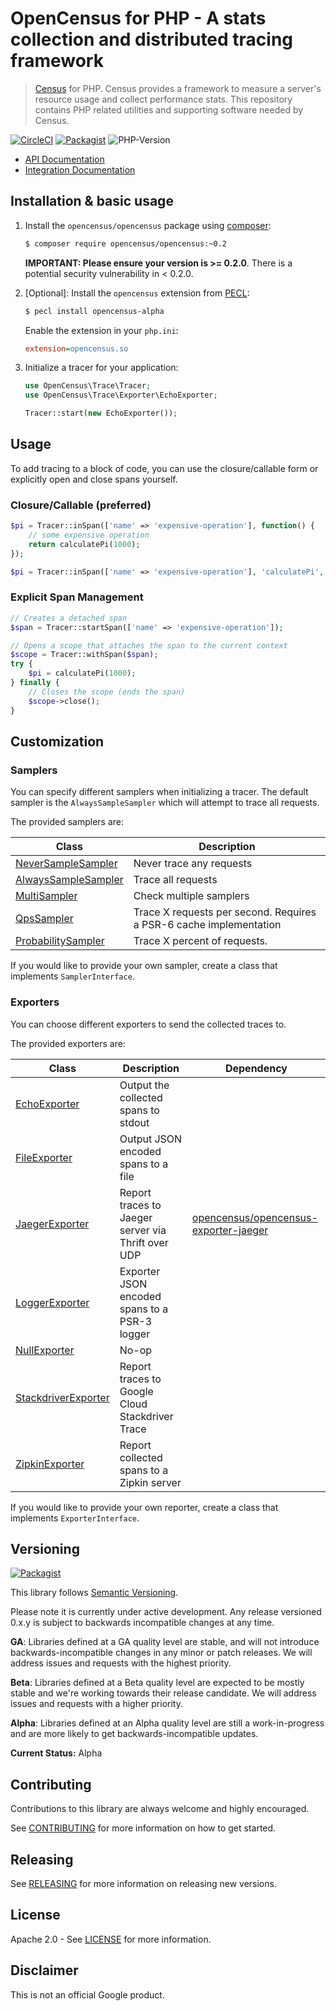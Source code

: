 # OpenCensus for PHP - A stats collection and distributed tracing framework

> [Census][census-org] for PHP. Census provides a framework to measure a
server's resource usage and collect performance stats. This repository contains
PHP related utilities and supporting software needed by Census.

[![CircleCI](https://circleci.com/gh/census-instrumentation/opencensus-php.svg?style=svg)](https://circleci.com/gh/census-instrumentation/opencensus-php)
[![Packagist](https://img.shields.io/packagist/v/opencensus/opencensus.svg)](https://packagist.org/packages/opencensus/opencensus)
![PHP-Version](https://img.shields.io/packagist/php-v/opencensus/opencensus.svg)

* [API Documentation][api-docs]
* [Integration Documentation][integration-docs]

## Installation & basic usage

1. Install the `opencensus/opencensus` package using [composer][composer]:

    ```bash
    $ composer require opencensus/opencensus:~0.2
    ```

    **IMPORTANT: Please ensure your version is >= 0.2.0**. There is a potential security
    vulnerability in < 0.2.0.

1. [Optional]: Install the `opencensus` extension from [PECL][pecl]:

    ```bash
    $ pecl install opencensus-alpha
    ```
   Enable the extension in your `php.ini`:

    ```ini
    extension=opencensus.so
    ```

1. Initialize a tracer for your application:

    ```php
    use OpenCensus\Trace\Tracer;
    use OpenCensus\Trace\Exporter\EchoExporter;

    Tracer::start(new EchoExporter());
    ```

## Usage

To add tracing to a block of code, you can use the closure/callable form or
explicitly open and close spans yourself.

### Closure/Callable (preferred)

```php
$pi = Tracer::inSpan(['name' => 'expensive-operation'], function() {
    // some expensive operation
    return calculatePi(1000);
});

$pi = Tracer::inSpan(['name' => 'expensive-operation'], 'calculatePi', [1000]);
```

### Explicit Span Management

```php
// Creates a detached span
$span = Tracer::startSpan(['name' => 'expensive-operation']);

// Opens a scope that attaches the span to the current context
$scope = Tracer::withSpan($span);
try {
    $pi = calculatePi(1000);
} finally {
    // Closes the scope (ends the span)
    $scope->close();
}
```

## Customization

### Samplers

You can specify different samplers when initializing a tracer. The default
sampler is the `AlwaysSampleSampler` which will attempt to trace all requests.

The provided samplers are:

| Class | Description |
| ----- | ----------- |
| [NeverSampleSampler][never-sampler] | Never trace any requests |
| [AlwaysSampleSampler][always-sampler] | Trace all requests |
| [MultiSampler][multi-sampler] | Check multiple samplers |
| [QpsSampler][qps-sampler] | Trace X requests per second. Requires a PSR-6 cache implementation |
| [ProbabilitySampler][probability-sampler] | Trace X percent of requests. |

If you would like to provide your own sampler, create a class that implements
`SamplerInterface`.

### Exporters

You can choose different exporters to send the collected traces to.

The provided exporters are:

| Class | Description | Dependency |
| ----- | ----------- | ---------- |
| [EchoExporter][echo-exporter] | Output the collected spans to stdout | |
| [FileExporter][file-exporter] | Output JSON encoded spans to a file | |
| [JaegerExporter][jaeger-exporter] | Report traces to Jaeger server via Thrift over UDP | [opencensus/opencensus-exporter-jaeger][jaeger-packagist] |
| [LoggerExporter][logger-exporter] | Exporter JSON encoded spans to a PSR-3 logger | |
| [NullExporter][null-exporter] | No-op | |
| [StackdriverExporter][stackdriver-exporter] | Report traces to Google Cloud Stackdriver Trace | |
| [ZipkinExporter][zipkin-exporter] | Report collected spans to a Zipkin server | |

If you would like to provide your own reporter, create a class that implements
`ExporterInterface`.

## Versioning

[![Packagist](https://img.shields.io/packagist/v/opencensus/opencensus.svg)](https://packagist.org/packages/opencensus/opencensus)

This library follows [Semantic Versioning][semver].

Please note it is currently under active development. Any release versioned
0.x.y is subject to backwards incompatible changes at any time.

**GA**: Libraries defined at a GA quality level are stable, and will not
introduce backwards-incompatible changes in any minor or patch releases. We will
address issues and requests with the highest priority.

**Beta**: Libraries defined at a Beta quality level are expected to be mostly
stable and we're working towards their release candidate. We will address issues
and requests with a higher priority.

**Alpha**: Libraries defined at an Alpha quality level are still a
work-in-progress and are more likely to get backwards-incompatible updates.

**Current Status:** Alpha


## Contributing

Contributions to this library are always welcome and highly encouraged.

See [CONTRIBUTING](CONTRIBUTING.md) for more information on how to get started.

## Releasing

See [RELEASING](RELEASING.md) for more information on releasing new versions.

## License

Apache 2.0 - See [LICENSE](LICENSE) for more information.

## Disclaimer

This is not an official Google product.

[census-org]: https://github.com/census-instrumentation
[api-docs]: https://census-instrumentation.github.io/opencensus-php/api/master/
[integration-docs]: https://census-instrumentation.github.io/opencensus-php
[composer]: https://getcomposer.org/
[pecl]: https://pecl.php.net/
[never-sampler]: https://census-instrumentation.github.io/opencensus-php/api/master/OpenCensus/Trace/Sampler/NeverSampleSampler.html
[always-sampler]: https://census-instrumentation.github.io/opencensus-php/api/master/OpenCensus/Trace/Sampler/NeverSampleSampler.html
[multi-sampler]: https://census-instrumentation.github.io/opencensus-php/api/master/OpenCensus/Trace/Sampler/MultiSampler.html
[qps-sampler]: https://census-instrumentation.github.io/opencensus-php/api/master/OpenCensus/Trace/Sampler/NeverSampleSampler.html
[probability-sampler]: https://census-instrumentation.github.io/opencensus-php/api/master/OpenCensus/Trace/Sampler/NeverSampleSampler.html
[echo-exporter]: https://census-instrumentation.github.io/opencensus-php/api/master/OpenCensus/Trace/Exporter/EchoExporter.html
[file-exporter]: https://census-instrumentation.github.io/opencensus-php/api/master/OpenCensus/Trace/Exporter/FileExporter.html
[jaeger-exporter]: https://github.com/census-instrumentation/opencensus-php-exporter-jaeger/blob/master/src/JaegerExporter.php
[jaeger-packagist]: https://packagist.org/packages/opencensus/opencensus-exporter-jaeger
[logger-exporter]: https://census-instrumentation.github.io/opencensus-php/api/master/OpenCensus/Trace/Exporter/LoggerExporter.html
[null-exporter]: https://census-instrumentation.github.io/opencensus-php/api/master/OpenCensus/Trace/Exporter/NullExporter.html
[stackdriver-exporter]: https://census-instrumentation.github.io/opencensus-php/api/master/OpenCensus/Trace/Exporter/StackdriverExporter.html
[zipkin-exporter]: https://census-instrumentation.github.io/opencensus-php/api/master/OpenCensus/Trace/Exporter/ZipkinExporter.html
[semver]: http://semver.org/
